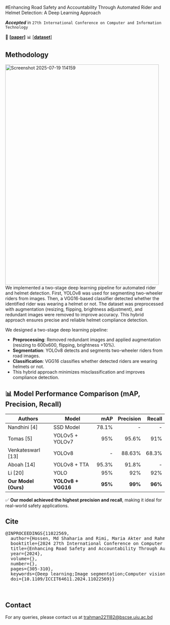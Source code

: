 #Enhancing Road Safety and Accountability Through Automated Rider and Helmet Detection: A Deep Learning Approach

***Accepted*** in `27th International Conference on Computer and Information Technology`


📄 [**[paper]**](https://ieeexplore.ieee.org/document/11022569) 📊 [[**dataset**]](https://universe.roboflow.com/rider-and-helmet-instance-segmentation-and-detection/riders-dataset-segmentation)
## Methodology
<img width="485" height="696" alt="Screenshot 2025-07-19 114159" src="https://github.com/user-attachments/assets/f10988bf-714a-4065-a99f-875aff44ea60" />
We implemented a two-stage deep learning pipeline for automated rider and helmet detection. First, YOLOv8 was used for segmenting two-wheeler riders from images. Then, a VGG16-based classifier detected whether the identified rider was wearing a helmet or not. The dataset was preprocessed with augmentation (resizing, flipping, brightness adjustment), and redundant images were removed to improve accuracy. This hybrid approach ensures precise and reliable helmet compliance detection.

We designed a two-stage deep learning pipeline:

- **Preprocessing**: Removed redundant images and applied augmentation (resizing to 600x600, flipping, brightness +10%).
- **Segmentation**: YOLOv8 detects and segments two-wheeler riders from road images.
- **Classification**: VGG16 classifies whether detected riders are wearing helmets or not.
- This hybrid approach minimizes misclassification and improves compliance detection.


## 📊 Model Performance Comparison (mAP, Precision, Recall)

| **Authors**           | **Model**             | **mAP** | **Precision** | **Recall** |
|------------------------|------------------------|--------:|--------------:|-----------:|
| Nandhini [4]           | SSD Model              | 78.1%   | -             | -          |
| Tomas [5]              | YOLOv5 + YOLOv7        | 95%     | 95.6%         | 91%        |
| Venkateswarl [13]      | YOLOv8                 | -       | 88.63%        | 68.3%      |
| Aboah [14]             | YOLOv8 + TTA           | 95.3%   | 91.8%         | -          |
| Li [20]                | YOLO                   | 95%     | 92%           | 92%        |
| **Our Model (Ours)**   | **YOLOv8 + VGG16**     | **95%** | **99%**       | **96%**    |

✅ **Our model achieved the highest precision and recall**, making it ideal for real-world safety applications.


## Cite
<pre>
@INPROCEEDINGS{11022569,
  author={Hossen, Md Shaharia and Rimi, Maria Akter and Rahman, Tarek and Saad, Sakib Mahmood and Rahman, Raiyan},
  booktitle={2024 27th International Conference on Computer and Information Technology (ICCIT)}, 
  title={Enhancing Road Safety and Accountability Through Automated Rider and Helmet Detection: A Deep Learning Approach}, 
  year={2024},
  volume={},
  number={},
  pages={305-310},
  keywords={Deep learning;Image segmentation;Computer vision;Head;Road accidents;Pipelines;Mortality;Real-time systems;Road safety;Safety;YOLOv8;VGG16;CNN;Helmet detection;Computer Vision;Image Processing;Deep Learning;Reducing Misclassification;Traffic management},
  doi={10.1109/ICCIT64611.2024.11022569}}


</pre>

## Contact
For any queries, please contact us at trahman221182@bscse.uiu.ac.bd

